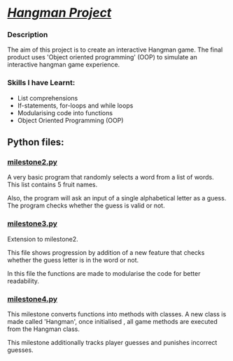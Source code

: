 # *<u>Hangman Project</u>*

### Description
The aim of this project is to create an interactive Hangman game. The final product uses 'Object oriented programming' (OOP) to simulate an interactive hangman game experience.

### Skills I have Learnt:
- List comprehensions
- If-statements, for-loops and while loops
- Modularising code into functions
- Object Oriented Programming (OOP)

## Python files:

### <u>milestone2.py</u> 
A very basic program that randomly selects a word from a list of words. This list contains 5 fruit names.

Also, the program will ask an input of a single alphabetical letter as a guess. The program checks whether the guess is valid or not.

### <u>milestone3.py</u>
Extension to milestone2.

This file shows progression by addition of a new feature that checks whether the guess letter is in the word or not.

In this file the functions are made to modularise the code for better readability.

### <u>milestone4.py</u>
This milestone converts functions into methods with classes. A new class is made called 'Hangman', once initialised , all game methods are executed from the Hangman class.

This milestone additionally tracks player guesses and punishes incorrect guesses.